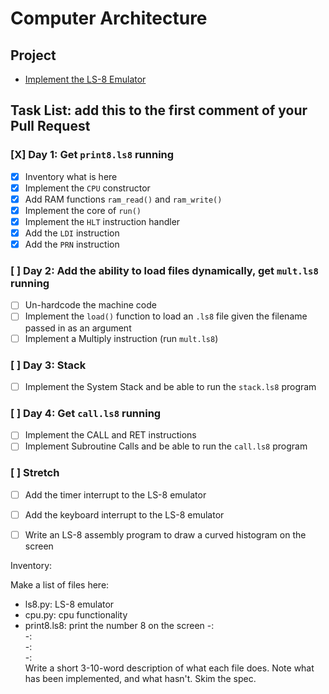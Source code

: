 # Computer Architecture

## Project

* [Implement the LS-8 Emulator](ls8/)

## Task List: add this to the first comment of your Pull Request

### [X] Day 1: Get `print8.ls8` running

- [X] Inventory what is here
- [X] Implement the `CPU` constructor
- [X] Add RAM functions `ram_read()` and `ram_write()`
- [X] Implement the core of `run()`
- [X] Implement the `HLT` instruction handler
- [X] Add the `LDI` instruction
- [X] Add the `PRN` instruction

### [ ] Day 2: Add the ability to load files dynamically, get `mult.ls8` running

- [ ] Un-hardcode the machine code
- [ ] Implement the `load()` function to load an `.ls8` file given the filename
      passed in as an argument
- [ ] Implement a Multiply instruction (run `mult.ls8`)

### [ ] Day 3: Stack

- [ ] Implement the System Stack and be able to run the `stack.ls8` program

### [ ] Day 4: Get `call.ls8` running

- [ ] Implement the CALL and RET instructions
- [ ] Implement Subroutine Calls and be able to run the `call.ls8` program

### [ ] Stretch

- [ ] Add the timer interrupt to the LS-8 emulator
- [ ] Add the keyboard interrupt to the LS-8 emulator
- [ ] Write an LS-8 assembly program to draw a curved histogram on the screen


Inventory:

Make a list of files here:
- ls8.py:  LS-8 emulator
- cpu.py:  cpu functionality
- print8.ls8:  print the number 8 on the screen
-:  
-:  
-:  
-:  
Write a short 3-10-word description of what each file does.
Note what has been implemented, and what hasn't.
Skim the spec.
